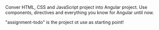 Conver HTML, CSS and JavaScript project into Angular project. Use components, directives and everything you know for Angular until now.

"assignment-todo" is the project ot use as starting point!